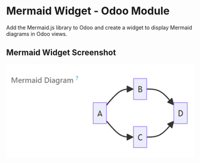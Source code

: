 # Mermaid Widget - Odoo Module

Add the Mermaid.js library to Odoo and create a widget to display Mermaid diagrams in Odoo views.

## Mermaid Widget Screenshot
![Mermaid Widget Screenshot](https://raw.githubusercontent.com/VictorHachard/odoo-modules/15.0/web_widget_mermaid/static/description/banner.png)
